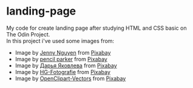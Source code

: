 # landing-page
My code for create landing page after studying HTML and CSS basic on The Odin Project.   
In this project i've used some images from:   
- Image by <a href="https://pixabay.com/users/jenny_nguyen-14377208/?utm_source=link-attribution&amp;utm_medium=referral&amp;utm_campaign=image&amp;utm_content=4711785">Jenny Nguyen</a> from <a href="https://pixabay.com/?utm_source=link-attribution&amp;utm_medium=referral&amp;utm_campaign=image&amp;utm_content=4711785">Pixabay</a>
- Image by <a href="https://pixabay.com/users/pencilparker-7519217/?utm_source=link-attribution&amp;utm_medium=referral&amp;utm_campaign=image&amp;utm_content=4678658">pencil parker</a> from <a href="https://pixabay.com/?utm_source=link-attribution&amp;utm_medium=referral&amp;utm_campaign=image&amp;utm_content=4678658">Pixabay</a>
- Image by <a href="https://pixabay.com/users/daria-yakovleva-3938704/?utm_source=link-attribution&amp;utm_medium=referral&amp;utm_campaign=image&amp;utm_content=1914463">Дарья Яковлева</a> from <a href="https://pixabay.com/?utm_source=link-attribution&amp;utm_medium=referral&amp;utm_campaign=image&amp;utm_content=1914463">Pixabay</a>
- Image by <a href="https://pixabay.com/users/hg-fotografie-2282886/?utm_source=link-attribution&amp;utm_medium=referral&amp;utm_campaign=image&amp;utm_content=4730005">HG-Fotografie</a> from <a href="https://pixabay.com/?utm_source=link-attribution&amp;utm_medium=referral&amp;utm_campaign=image&amp;utm_content=4730005">Pixabay</a>
- Image by <a href="https://pixabay.com/users/openclipart-vectors-30363/?utm_source=link-attribution&amp;utm_medium=referral&amp;utm_campaign=image&amp;utm_content=160841">OpenClipart-Vectors</a> from <a href="https://pixabay.com/?utm_source=link-attribution&amp;utm_medium=referral&amp;utm_campaign=image&amp;utm_content=160841">Pixabay</a>